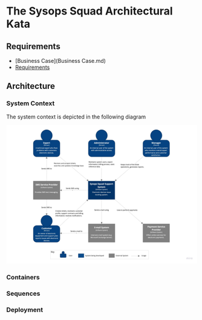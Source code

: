 # The Sysops Squad Architectural Kata

## Requirements

* [Business Case](Business Case.md)
* [Requirements](Requirements.md)

## Architecture

### System Context

The system context is depicted in the following diagram

![System Context](images/system-context.jpg "System Context")

### Containers

### Sequences

### Deployment
